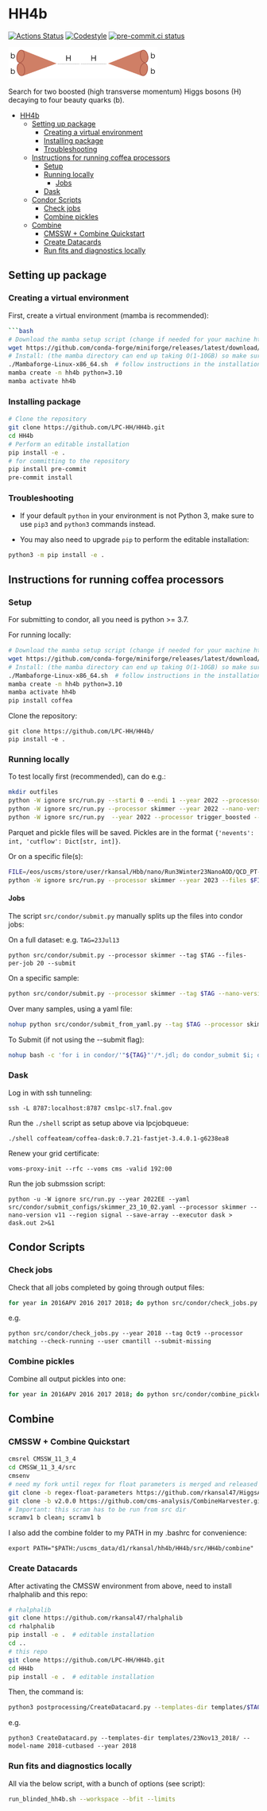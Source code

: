 # HH4b

[![Actions Status][actions-badge]][actions-link]
[![Codestyle](https://img.shields.io/badge/code%20style-black-000000.svg)](https://github.com/psf/black)
[![pre-commit.ci status](https://results.pre-commit.ci/badge/github/LPC-HH/HH4b/main.svg)](https://results.pre-commit.ci/latest/github/LPC-HH/HH4b/main)

<!-- prettier-ignore-start -->
[actions-badge]:            https://github.com/LPC-HH/HH4b/workflows/CI/badge.svg
[actions-link]:             https://github.com/LPC-HH/HH4b/actions
[conda-badge]:              https://img.shields.io/conda/vn/conda-forge/HH4b
[conda-link]:               https://github.com/conda-forge/HH4b-feedstock
[github-discussions-badge]: https://img.shields.io/static/v1?label=Discussions&message=Ask&color=blue&logo=github
[github-discussions-link]:  https://github.com/LPC-HH/HH4b/discussions
[pypi-link]:                https://pypi.org/project/HH4b/
[pypi-platforms]:           https://img.shields.io/pypi/pyversions/HH4b
[pypi-version]:             https://img.shields.io/pypi/v/HH4b
[rtd-badge]:                https://readthedocs.org/projects/HH4b/badge/?version=latest
[rtd-link]:                 https://HH4b.readthedocs.io/en/latest/?badge=latest

<!-- prettier-ignore-end -->

<p align="left">
  <img width="300" src="https://raw.githubusercontent.com/LPC-HH/HH4b/main/figure.png" />
</p>

Search for two boosted (high transverse momentum) Higgs bosons (H) decaying to
four beauty quarks (b).

<!-- The majority of the analysis uses a columnar framework to process input tree-based [NanoAOD](https://twiki.cern.ch/twiki/bin/view/CMSPublic/WorkBookNanoAOD) files using the [coffea](https://coffeateam.github.io/coffea/) and [scikit-hep](https://scikit-hep.org) Python libraries. -->

- [HH4b](#hh4b)
  - [Setting up package](#setting-up-package)
    - [Creating a virtual environment](#creating-a-virtual-environment)
    - [Installing package](#installing-package)
    - [Troubleshooting](#troubleshooting)
  - [Instructions for running coffea processors](#instructions-for-running-coffea-processors)
    - [Setup](#setup)
    - [Running locally](#running-locally)
      - [Jobs](#jobs)
    - [Dask](#dask)
  - [Condor Scripts](#condor-scripts)
    - [Check jobs](#check-jobs)
    - [Combine pickles](#combine-pickles)
  - [Combine](#combine)
    - [CMSSW + Combine Quickstart](#cmssw--combine-quickstart)
    - [Create Datacards](#create-datacards)
    - [Run fits and diagnostics locally](#run-fits-and-diagnostics-locally)

## Setting up package

### Creating a virtual environment

First, create a virtual environment (mamba is recommended):

````bash
```bash
# Download the mamba setup script (change if needed for your machine https://github.com/conda-forge/miniforge#mambaforge)
wget https://github.com/conda-forge/miniforge/releases/latest/download/Mambaforge-Linux-x86_64.sh
# Install: (the mamba directory can end up taking O(1-10GB) so make sure the directory you're using allows that quota)
./Mambaforge-Linux-x86_64.sh  # follow instructions in the installation
mamba create -n hh4b python=3.10
mamba activate hh4b
````

### Installing package

```bash
# Clone the repository
git clone https://github.com/LPC-HH/HH4b.git
cd HH4b
# Perform an editable installation
pip install -e .
# for committing to the repository
pip install pre-commit
pre-commit install
```

### Troubleshooting

- If your default `python` in your environment is not Python 3, make sure to use
  `pip3` and `python3` commands instead.

- You may also need to upgrade `pip` to perform the editable installation:

```bash
python3 -m pip install -e .
```

## Instructions for running coffea processors

### Setup

For submitting to condor, all you need is python >= 3.7.

For running locally:

```bash
# Download the mamba setup script (change if needed for your machine https://github.com/conda-forge/miniforge#mambaforge)
wget https://github.com/conda-forge/miniforge/releases/latest/download/Mambaforge-Linux-x86_64.sh
# Install: (the mamba directory can end up taking O(1-10GB) so make sure the directory you're using allows that quota)
./Mambaforge-Linux-x86_64.sh  # follow instructions in the installation
mamba create -n hh4b python=3.10
mamba activate hh4b
pip install coffea
```

Clone the repository:

```
git clone https://github.com/LPC-HH/HH4b/
pip install -e .
```

### Running locally

To test locally first (recommended), can do e.g.:

```bash
mkdir outfiles
python -W ignore src/run.py --starti 0 --endi 1 --year 2022 --processor skimmer --samples QCD --subsamples "QCD_PT-470to600"
python -W ignore src/run.py --processor skimmer --year 2022 --nano-version v11_private --samples HH --subsamples GluGlutoHHto4B_kl-1p00_kt-1p00_c2-0p00_TuneCP5_13p6TeV_TSG --starti 0 --endi 1
python -W ignore src/run.py  --year 2022 --processor trigger_boosted --samples Muon --subsamples Run2022C --nano_version v11_private --starti 0 --endi 1
```

Parquet and pickle files will be saved. Pickles are in the format
`{'nevents': int, 'cutflow': Dict[str, int]}`.

Or on a specific file(s):

```bash
FILE=/eos/uscms/store/user/rkansal/Hbb/nano/Run3Winter23NanoAOD/QCD_PT-15to7000_TuneCP5_13p6TeV_pythia8/02c29a77-3e0e-40e0-90a1-0562f54144e9.root
python -W ignore src/run.py --processor skimmer --year 2023 --files $FILE --files-name QCD
```

#### Jobs

The script `src/condor/submit.py` manually splits up the files into condor jobs:

On a full dataset: e.g. `TAG=23Jul13`

```
python src/condor/submit.py --processor skimmer --tag $TAG --files-per-job 20 --submit
```

On a specific sample:

```bash
python src/condor/submit.py --processor skimmer --tag $TAG --nano-version v11_private --samples HH --subsamples GluGlutoHHto4B_kl-1p00_kt-1p00_c2-0p00_TuneCP5_13p6TeV_TSG
```

Over many samples, using a yaml file:

```bash
nohup python src/condor/submit_from_yaml.py --tag $TAG --processor skimmer --save-systematics --submit --yaml src/condor/submit_configs/${YAML}.yaml &> tmp/submitout.txt &
```

To Submit (if not using the --submit flag):

```bash
nohup bash -c 'for i in condor/'"${TAG}"'/*.jdl; do condor_submit $i; done' &> tmp/submitout.txt &
```

### Dask

Log in with ssh tunneling:

```
ssh -L 8787:localhost:8787 cmslpc-sl7.fnal.gov
```

Run the `./shell` script as setup above via lpcjobqueue:

```
./shell coffeateam/coffea-dask:0.7.21-fastjet-3.4.0.1-g6238ea8
```

Renew your grid certificate:

```
voms-proxy-init --rfc --voms cms -valid 192:00
```

Run the job submssion script:

```
python -u -W ignore src/run.py --year 2022EE --yaml src/condor/submit_configs/skimmer_23_10_02.yaml --processor skimmer --nano-version v11 --region signal --save-array --executor dask > dask.out 2>&1
```

## Condor Scripts

### Check jobs

Check that all jobs completed by going through output files:

```bash
for year in 2016APV 2016 2017 2018; do python src/condor/check_jobs.py --tag $TAG --processor trigger (--submit) --year $year; done
```

e.g.

```
python src/condor/check_jobs.py --year 2018 --tag Oct9 --processor matching --check-running --user cmantill --submit-missing
```

### Combine pickles

Combine all output pickles into one:

```bash
for year in 2016APV 2016 2017 2018; do python src/condor/combine_pickles.py --tag $TAG --processor trigger --r --year $year; done
```

## Combine

### CMSSW + Combine Quickstart

```bash
cmsrel CMSSW_11_3_4
cd CMSSW_11_3_4/src
cmsenv
# need my fork until regex for float parameters is merged and released
git clone -b regex-float-parameters https://github.com/rkansal47/HiggsAnalysis-CombinedLimit.git HiggsAnalysis/CombinedLimit
git clone -b v2.0.0 https://github.com/cms-analysis/CombineHarvester.git CombineHarvester
# Important: this scram has to be run from src dir
scramv1 b clean; scramv1 b
```

I also add the combine folder to my PATH in my .bashrc for convenience:

```
export PATH="$PATH:/uscms_data/d1/rkansal/hh4b/HH4b/src/HH4b/combine"
```

### Create Datacards

After activating the CMSSW environment from above, need to install rhalphalib
and this repo:

```bash
# rhalphalib
git clone https://github.com/rkansal47/rhalphalib
cd rhalphalib
pip install -e .  # editable installation
cd ..
# this repo
git clone https://github.com/LPC-HH/HH4b.git
cd HH4b
pip install -e .  # editable installation
```

Then, the command is:

```bash
python3 postprocessing/CreateDatacard.py --templates-dir templates/$TAG --model-name $TAG
```

e.g.

```
python3 CreateDatacard.py --templates-dir templates/23Nov13_2018/ --model-name 2018-cutbased --year 2018
```

### Run fits and diagnostics locally

All via the below script, with a bunch of options (see script):

```bash
run_blinded_hh4b.sh --workspace --bfit --limits
```
